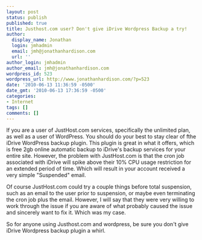 ```yaml
---
layout: post
status: publish
published: true
title: Justhost.com user? Don't give iDrive Wordpress Backup a try!
author:
  display_name: Jonathan
  login: jmhadmin
  email: jmh@jonathanhardison.com
  url: ''
author_login: jmhadmin
author_email: jmh@jonathanhardison.com
wordpress_id: 523
wordpress_url: http://www.jonathanhardison.com/?p=523
date: '2010-06-13 11:36:59 -0500'
date_gmt: '2010-06-13 17:36:59 -0500'
categories:
- Internet
tags: []
comments: []
---
```

If you are a user of JustHost.com services, specifically the unlimited plan, as well as a user of WordPress. You should do your best to stay clear of fthe iDrive WordPress backup plugin. This plugin is great in what it offers, which is free 2gb online automatic backup to iDrive's backup services for your entire site. However, the problem with JustHost.com is that the cron job associated with iDrive will spike above their 10% CPU usage restriction for an extended period of time. Which will result in your account received a very simple "Suspended" email.

Of course JustHost.com could try a couple things before total suspension, such as an email to the user prior to suspension, or maybe even terminating the cron job plus the email. However, I will say that they were very willing to work through the issue if you are aware of what probably caused the issue and sincerely want to fix it. Which was my case.

So for anyone using Justhost.com and wordpress, be sure you don't give iDrive Wordpress backup plugin a whirl.
